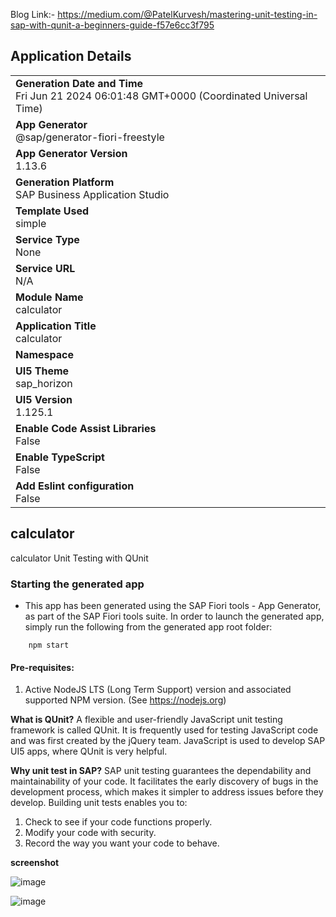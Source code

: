 Blog Link:- https://medium.com/@PatelKurvesh/mastering-unit-testing-in-sap-with-qunit-a-beginners-guide-f57e6cc3f795
## Application Details
|               |
| ------------- |
|**Generation Date and Time**<br>Fri Jun 21 2024 06:01:48 GMT+0000 (Coordinated Universal Time)|
|**App Generator**<br>@sap/generator-fiori-freestyle|
|**App Generator Version**<br>1.13.6|
|**Generation Platform**<br>SAP Business Application Studio|
|**Template Used**<br>simple|
|**Service Type**<br>None|
|**Service URL**<br>N/A
|**Module Name**<br>calculator|
|**Application Title**<br>calculator|
|**Namespace**<br>|
|**UI5 Theme**<br>sap_horizon|
|**UI5 Version**<br>1.125.1|
|**Enable Code Assist Libraries**<br>False|
|**Enable TypeScript**<br>False|
|**Add Eslint configuration**<br>False|

## calculator

calculator Unit Testing with QUnit

### Starting the generated app

-   This app has been generated using the SAP Fiori tools - App Generator, as part of the SAP Fiori tools suite.  In order to launch the generated app, simply run the following from the generated app root folder:

```
    npm start
```

#### Pre-requisites:

1. Active NodeJS LTS (Long Term Support) version and associated supported NPM version.  (See https://nodejs.org)


**What is QUnit?**
A flexible and user-friendly JavaScript unit testing framework is called QUnit. It is frequently used for testing JavaScript code and was first created by the jQuery team. JavaScript is used to develop SAP UI5 apps, where QUnit is very helpful.

**Why unit test in SAP?**
SAP unit testing guarantees the dependability and maintainability of your code. It facilitates the early discovery of bugs in the development process, which makes it simpler to address issues before they develop. Building unit tests enables you to:

1. Check to see if your code functions properly.
2. Modify your code with security.
3. Record the way you want your code to behave.

**screenshot**

![image](https://github.com/PatelKurvesh/calculator_Qunit/assets/96196510/9d2679d1-2074-4958-acf7-aaa53908342b)

![image](https://github.com/PatelKurvesh/calculator_Qunit/assets/96196510/b9b7cb9a-1266-4b6b-93eb-66b3ba564d54)




